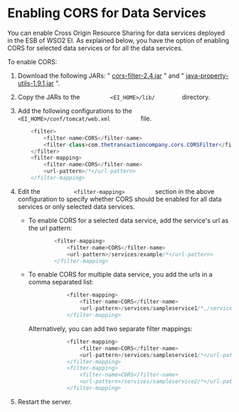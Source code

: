 # Enabling CORS for Data Services

You can enable Cross Origin Resource Sharing for data services deployed
in the ESB of WSO2 EI. As explained below, you have the option of
enabling CORS for selected data services or for all the data services.

To enable CORS:

1.  Download the following JARs: "
    [cors-filter-2.4.jar](https://docs.wso2.com/search.maven.org/remotecontent?filepath=com/thetransactioncompany/cors-filter/2.4/cors-filter-2.4.jar)
    " and "
    [java-property-utils-1.9.1.jar](https://docs.wso2.com/search.maven.org/remotecontent?filepath=com/thetransactioncompany/java-property-utils/1.9.1/java-property-utils-1.9.1.jar)
    ".
2.  Copy the JARs to the `          <EI_HOME>/lib/         ` directory.
3.  Add the following configurations to the
    `           <EI_HOME>/conf/tomcat/web.xml          ` file.

    ``` java
        <filter>  
            <filter-name>CORS</filter-name>
            <filter-class>com.thetransactioncompany.cors.CORSFilter</filter-class>  
        </filter>
        <filter-mapping>
            <filter-name>CORS</filter-name>
            <url-pattern>/*</url-pattern>
        </filter-mapping>
    ```

4.  Edit the `           <filter-mapping>          ` section in the
    above configuration to specify whether CORS should be enabled for
    all data services or only selected data services.

    -   To enable CORS for a selected data service, add the service's
        url as the url pattern:

        ``` java
                <filter-mapping>
                    <filter-name>CORS</filter-name>
                    <url-pattern>/services/example/*</url-pattern>
                </filter-mapping>
        ```

    -   To enable CORS for multiple data service, you add the urls in a
        comma separated list:

        ``` java
                    <filter-mapping>
                        <filter-name>CORS</filter-name>
                        <url-pattern>/services/sampleservice1/*,/services/sampleservice2/*</url-pattern>
                    </filter-mapping>
        ```

        Alternatively, you can add two separate filter mappings:

        ``` java
                    <filter-mapping>
                        <filter-name>CORS</filter-name>
                        <url-pattern>/services/sampleservice1/*</url-pattern>
                    </filter-mapping>
                    <filter-mapping>
                        <filter-name>CORS</filter-name>
                        <url-pattern>/services/sampleservice2/*</url-pattern>
                    </filter-mapping>
        ```

5.  Restart the server.
